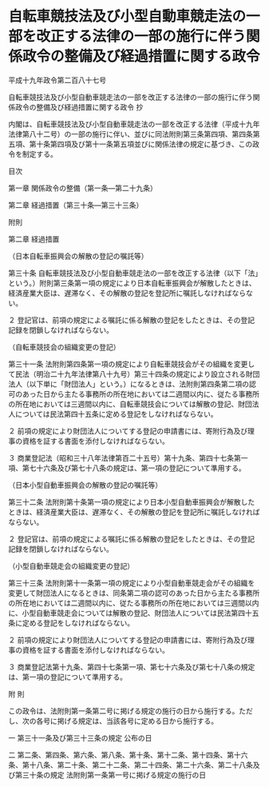# 自転車競技法及び小型自動車競走法の一部を改正する法律の一部の施行に伴う関係政令の整備及び経過措置に関する政令

平成十九年政令第二百八十七号

自転車競技法及び小型自動車競走法の一部を改正する法律の一部の施行に伴う関係政令の整備及び経過措置に関する政令 抄

内閣は、自転車競技法及び小型自動車競走法の一部を改正する法律（平成十九年法律第八十二号）の一部の施行に伴い、並びに同法附則第三条第四項、第四条第五項、第十条第四項及び第十一条第五項並びに関係法律の規定に基づき、この政令を制定する。

目次

第一章 関係政令の整備（第一条―第二十九条）

第二章 経過措置（第三十条―第三十三条）

附則

第二章 経過措置

（日本自転車振興会の解散の登記の嘱託等）

第三十条 自転車競技法及び小型自動車競走法の一部を改正する法律（以下「法」という。）附則第三条第一項の規定により日本自転車振興会が解散したときは、経済産業大臣は、遅滞なく、その解散の登記を登記所に嘱託しなければならない。

２ 登記官は、前項の規定による嘱託に係る解散の登記をしたときは、その登記記録を閉鎖しなければならない。

（自転車競技会の組織変更の登記）

第三十一条 法附則第四条第一項の規定により自転車競技会がその組織を変更して民法（明治二十九年法律第八十九号）第三十四条の規定により設立される財団法人（以下単に「財団法人」という。）になるときは、法附則第四条第二項の認可のあった日から主たる事務所の所在地においては二週間以内に、従たる事務所の所在地においては三週間以内に、自転車競技会については解散の登記、財団法人については民法第四十五条に定める登記をしなければならない。

２ 前項の規定により財団法人についてする登記の申請書には、寄附行為及び理事の資格を証する書面を添付しなければならない。

３ 商業登記法（昭和三十八年法律第百二十五号）第十九条、第四十七条第一項、第七十六条及び第七十八条の規定は、第一項の登記について準用する。

（日本小型自動車振興会の解散の登記の嘱託等）

第三十二条 法附則第十条第一項の規定により日本小型自動車振興会が解散したときは、経済産業大臣は、遅滞なく、その解散の登記を登記所に嘱託しなければならない。

２ 登記官は、前項の規定による嘱託に係る解散の登記をしたときは、その登記記録を閉鎖しなければならない。

（小型自動車競走会の組織変更の登記）

第三十三条 法附則第十一条第一項の規定により小型自動車競走会がその組織を変更して財団法人になるときは、同条第二項の認可のあった日から主たる事務所の所在地においては二週間以内に、従たる事務所の所在地においては三週間以内に、小型自動車競走会については解散の登記、財団法人については民法第四十五条に定める登記をしなければならない。

２ 前項の規定により財団法人についてする登記の申請書には、寄附行為及び理事の資格を証する書面を添付しなければならない。

３ 商業登記法第十九条、第四十七条第一項、第七十六条及び第七十八条の規定は、第一項の登記について準用する。

附 則

この政令は、法附則第一条第二号に掲げる規定の施行の日から施行する。ただし、次の各号に掲げる規定は、当該各号に定める日から施行する。

一 第三十一条及び第三十三条の規定 公布の日

二 第二条、第四条、第六条、第八条、第十条、第十二条、第十四条、第十六条、第十八条、第二十条、第二十二条、第二十四条、第二十六条、第二十八条及び第三十条の規定 法附則第一条第一号に掲げる規定の施行の日
